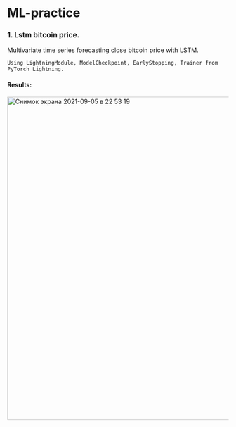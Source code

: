 # ML-practice

### 1. Lstm bitcoin price. 
Multivariate time series forecasting close bitcoin price with LSTM. 

    Using LightningModule, ModelCheckpoint, EarlyStopping, Trainer from PyTorch Lightning.
    
#### Results:

<img width="735" alt="Снимок экрана 2021-09-05 в 22 53 19" src="https://user-images.githubusercontent.com/43518196/132139763-207990d3-b225-4bad-ad9e-557224c319f2.png">

